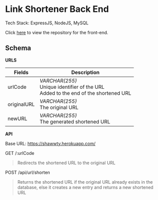 # Link Shortener Back End

Tech Stack: ExpressJS, NodeJS, MySQL

Click [here](https://github.com/gnohgnij/link_shortener) to view the repository for the front-end.

## Schema

**URLS**

| Fields      | Description                                                                       |
| ----------- | --------------------------------------------------------------------------------- |
| urlCode     | _VARCHAR(255)_<br/>Unique identifier of the URL<br/>Added to the end of the shortened URL |
| originalURL | _VARCHAR(255)_<br/>The original URL                                                    |
| newURL      | _VARCHAR(255)_<br/>The generated shortened URL                                         |

**API**

Base URL: https://shawwty.herokuapp.com/

GET /:urlCode

> Redirects the shortened URL to the original URL

POST /api/url/shorten

> Returns the shortened URL if the original URL already exists in the database, else it creates a new entry and returns a new shortened URL

